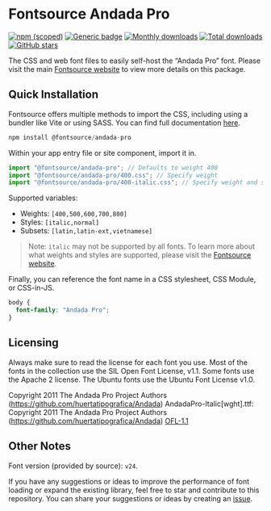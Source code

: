 # Fontsource Andada Pro

[![npm (scoped)](https://img.shields.io/npm/v/@fontsource/andada-pro?color=brightgreen)](https://www.npmjs.com/package/@fontsource/andada-pro) [![Generic badge](https://img.shields.io/badge/fontsource-passing-brightgreen)](https://github.com/fontsource/fontsource) [![Monthly downloads](https://badgen.net/npm/dm/@fontsource/andada-pro)](https://github.com/fontsource/fontsource) [![Total downloads](https://badgen.net/npm/dt/@fontsource/andada-pro)](https://github.com/fontsource/fontsource) [![GitHub stars](https://img.shields.io/github/stars/fontsource/fontsource.svg?style=social&label=Star)](https://github.com/fontsource/fontsource/stargazers)

The CSS and web font files to easily self-host the “Andada Pro” font. Please visit the main [Fontsource website](https://fontsource.org/fonts/andada-pro) to view more details on this package.

## Quick Installation

Fontsource offers multiple methods to import the CSS, including using a bundler like Vite or using SASS. You can find full documentation [here](https://fontsource.org/docs/getting-started/introduction).

```javascript
npm install @fontsource/andada-pro
```

Within your app entry file or site component, import it in.

```javascript
import "@fontsource/andada-pro"; // Defaults to weight 400
import "@fontsource/andada-pro/400.css"; // Specify weight
import "@fontsource/andada-pro/400-italic.css"; // Specify weight and style
```

Supported variables:
- Weights: `[400,500,600,700,800]`
- Styles: `[italic,normal]`
- Subsets: `[latin,latin-ext,vietnamese]`

> Note: `italic` may not be supported by all fonts. To learn more about what weights and styles are supported, please visit the [Fontsource website](https://fontsource.org/fonts/andada-pro).

Finally, you can reference the font name in a CSS stylesheet, CSS Module, or CSS-in-JS.

```css
body {
  font-family: "Andada Pro";
}
```

## Licensing
Always make sure to read the license for each font you use. Most of the fonts in the collection use the SIL Open Font License, v1.1. Some fonts use the Apache 2 license. The Ubuntu fonts use the Ubuntu Font License v1.0.

Copyright 2011 The Andada Pro Project Authors (https://github.com/huertatipografica/Andada) AndadaPro-Italic[wght].ttf: Copyright 2011 The Andada Pro Project Authors (https://github.com/huertatipografica/Andada)
[OFL-1.1](https://openfontlicense.org)

## Other Notes
Font version (provided by source): `v24`.

If you have any suggestions or ideas to improve the performance of font loading or expand the existing library, feel free to star and contribute to this repository. You can share your suggestions or ideas by creating an [issue](https://github.com/fontsource/fontsource/issues).